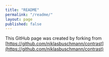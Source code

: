 ```yaml
---
title: "README"
permalink: "/readme/"
layout: page
published: false
---
```


This GitHub page was created by forking from [https://github.com/niklasbuschmann/contrast](https://github.com/niklasbuschmann/contrast)